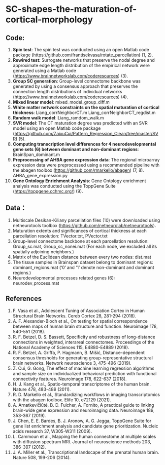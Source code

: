 # SC-shapes-the-maturation-of-cortical-morphology
## Code:
1.	**Spin test**: The spin test was conducted using an open Matlab code package (https://github.com/frantisekvasa/rotate_parcellation) (1, 2).
2.	**Rewired test**: Surrogate networks that preserve the nodal degree and approximate edge length distribution of the empirical network were generated using a Matlab code (https://www.brainnetworkslab.com/coderesources) (3). 
3.	**Group SC generation**: Group-level connectome backbone was generated by using a consensus approach that preserves the connection length distributions of individual networks (https://www.brainnetworkslab.com/coderesources) (4).
4.	**Mixed linear model**: mixed_model_group_diff.m
5.	**White matter network constraints on the spatial maturation of cortical thickness**: Liang_corrNeighborCT.m
Liang_corrNeighborCT_regdist.m
6.	**Random walk model**: Liang_ramdom_walk.m
7.	**SVR model**: The CT maturation degree was predicted with an SVR model using an open Matlab code package (https://github.com/ZaixuCui/Pattern_Regression_Clean/tree/master/SVR) (5).
8.	**Computing transcription level differences for 4 neurodevelopmental gene sets (6) between dominant and non-dominant regions**: BrainSpan_dominant.m
9.	**Preprocessing of AHBA gene expression data**: The regional microarray expression data were preprocessed using a recommended pipeline with the abagen toolbox (https://github.com/rmarkello/abagen) (7, 8).
AHBA_gene_expression.py
10.	**Gene Ontology Enrichment Analysis**: Gene Ontology enrichment analysis was conducted using the ToppGene Suite (https://toppgene.cchmc.org/) (9).

## Data：
1.	Multiscale Desikan-Kiliany parcellation files (10) were downloaded using netneurotools toolbox (https://github.com/netneurolab/netneurotools).
2.	Maturation extents and significances of cortical thickness at each parcellation resolution: 
TVector.txt, PVector.txt
3.	Group-level connectome backbone at each parcellation resolution:
Group_sc.mat, Group_sc_nonei.mat (For each node, we excluded all its spatially adjoining neighbors.)
4.	Matrix of the Euclidean distance between every two nodes:
dist.mat
5.	The tissue samples in Brainspan dataset belong to dominant regions:
dominant_regions.mat (‘0’ and ‘1’ denote non-dominant and dominant regions.)
6.	Neurodevelopmental processes related genes (6): neurodev_process.mat

## References
1.	F. Vasa et al., Adolescent Tuning of Association Cortex in Human Structural Brain Networks. Cereb Cortex 28, 281-294 (2018).
2.	A. F. Alexander-Bloch et al., On testing for spatial correspondence between maps of human brain structure and function. Neuroimage 178, 540-551 (2018).
3.	R. F. Betzel, D. S. Bassett, Specificity and robustness of long-distance connections in weighted, interareal connectomes. Proceedings of the National Academy of Sciences 115, E4880-E4889 (2018).
4.	R. F. Betzel, A. Griffa, P. Hagmann, B. Mišić, Distance-dependent consensus thresholds for generating group-representative structural brain networks. Network neuroscience 3, 475-496 (2019).
5.	Z. Cui, G. Gong, The effect of machine learning regression algorithms and sample size on individualized behavioral prediction with functional connectivity features. Neuroimage 178, 622-637 (2018).
6.	H. J. Kang et al., Spatio-temporal transcriptome of the human brain. Nature 478, 483-489 (2011).
7.	R. D. Markello et al., Standardizing workflows in imaging transcriptomics with the abagen toolbox. Elife 10, e72129 (2021).
8.	A. Arnatkevic̆iūtė, B. D. Fulcher, A. Fornito, A practical guide to linking brain-wide gene expression and neuroimaging data. Neuroimage 189, 353-367 (2019).
9.	J. Chen, E. E. Bardes, B. J. Aronow, A. G. Jegga, ToppGene Suite for gene list enrichment analysis and candidate gene prioritization. Nucleic acids research 37, W305-W311 (2009).
10.	L. Cammoun et al., Mapping the human connectome at multiple scales with diffusion spectrum MRI. Journal of neuroscience methods 203, 386-397 (2012).
11.	J. A. Miller et al., Transcriptional landscape of the prenatal human brain. Nature 508, 199-206 (2014).

